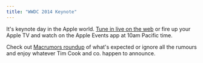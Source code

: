 ```yaml
---
title: "WWDC 2014 Keynote"
---
```

<p>It's keynote day in the Apple world. <a href="https://www.apple.com/apple-events/june-2014/">Tune in live on the web</a> or fire up your Apple TV and watch on the Apple Events app at 10am Pacific time.</p>
<p>Check out <a href="https://www.macrumors.com/roundup/wwdc/">Macrumors roundup</a> of what's expected or ignore all the rumours and enjoy whatever Tim Cook and co. happen to announce.</p>
